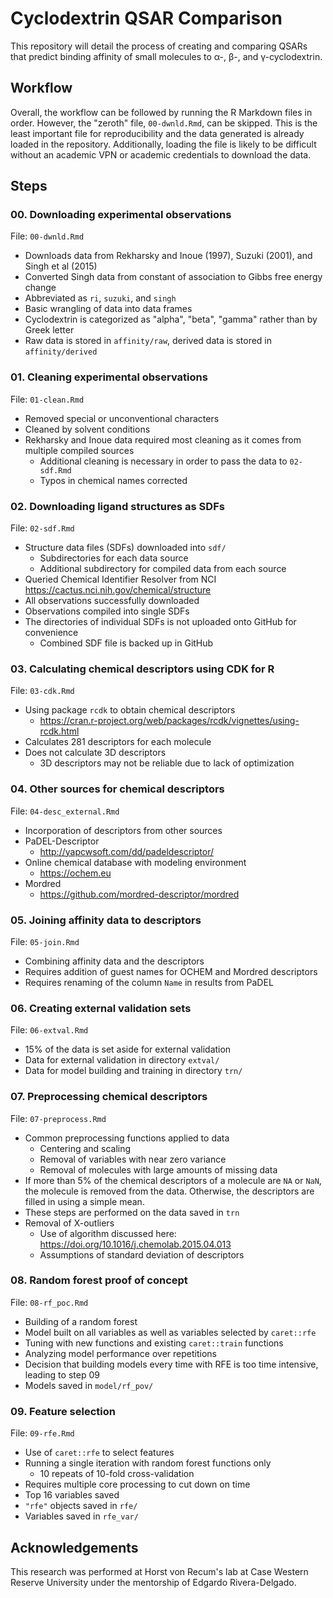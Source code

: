 # Cyclodextrin QSAR Comparison

This repository will detail the process of creating and comparing QSARs that predict binding affinity of small molecules to  α-, β-, and γ-cyclodextrin.

## Workflow

Overall, the workflow can be followed by running the R Markdown files in order. However, the "zeroth" file, `00-dwnld.Rmd`, can be skipped. This is the least important file for reproducibility and the data generated is already loaded in the repository. Additionally, loading the file is likely to be difficult without an academic VPN or academic credentials to download the data. 

## Steps

### 00. Downloading experimental observations

File: `00-dwnld.Rmd`

- Downloads data from Rekharsky and Inoue (1997), Suzuki (2001), and Singh et al (2015)
- Converted Singh data from constant of association to Gibbs free energy change
- Abbreviated as `ri`, `suzuki`, and `singh`
- Basic wrangling of data into data frames
- Cyclodextrin is categorized as "alpha", "beta", "gamma" rather than by Greek letter
- Raw data is stored in `affinity/raw`, derived data is stored in `affinity/derived`

### 01. Cleaning experimental observations

File: `01-clean.Rmd`

- Removed special or unconventional characters
- Cleaned by solvent conditions
- Rekharsky and Inoue data required most cleaning as it comes from multiple compiled sources
  - Additional cleaning is necessary in order to pass the data to `02-sdf.Rmd`
  - Typos in chemical names corrected

### 02. Downloading ligand structures as SDFs

File: `02-sdf.Rmd`

- Structure data files (SDFs) downloaded into `sdf/`
  - Subdirectories for each data source
  - Additional subdirectory for compiled data from each source
- Queried Chemical Identifier Resolver from NCI https://cactus.nci.nih.gov/chemical/structure
- All observations successfully downloaded
- Observations compiled into single SDFs
- The directories of individual SDFs is not uploaded onto GitHub for convenience
  - Combined SDF file is backed up in GitHub

### 03. Calculating chemical descriptors using CDK for R

File: `03-cdk.Rmd`

- Using package `rcdk` to obtain chemical descriptors
  - https://cran.r-project.org/web/packages/rcdk/vignettes/using-rcdk.html
- Calculates 281 descriptors for each molecule
- Does not calculate 3D descriptors
  - 3D descriptors may not be reliable due to lack of optimization

### 04. Other sources for chemical descriptors

File: `04-desc_external.Rmd`

- Incorporation of descriptors from other sources
- PaDEL-Descriptor
  - http://yapcwsoft.com/dd/padeldescriptor/
- Online chemical database with modeling environment
  - https://ochem.eu
- Mordred
  - https://github.com/mordred-descriptor/mordred

### 05. Joining affinity data to descriptors

File: `05-join.Rmd`

- Combining affinity data and the descriptors
- Requires addition of guest names for OCHEM and Mordred descriptors
- Requires renaming of the column `Name` in results from PaDEL

### 06. Creating external validation sets

File: `06-extval.Rmd`

- 15% of the data is set aside for external validation
- Data for external validation in directory `extval/`
- Data for model building and training in directory `trn/`
  
### 07. Preprocessing chemical descriptors

File: `07-preprocess.Rmd`

- Common preprocessing functions applied to data
  - Centering and scaling
  - Removal of variables with near zero variance
  - Removal of molecules with large amounts of missing data
- If more than 5% of the chemical descriptors of a molecule are `NA` or `NaN`, the molecule is removed from the data. Otherwise, the descriptors are filled in using a simple mean.
- These steps are performed on the data saved in `trn`
- Removal of X-outliers 
  - Use of algorithm discussed here: https://doi.org/10.1016/j.chemolab.2015.04.013
  - Assumptions of standard deviation of descriptors
  
### 08. Random forest proof of concept

File: `08-rf_poc.Rmd`

- Building of a random forest
- Model built on all variables as well as variables selected by `caret::rfe`
- Tuning with new functions and existing `caret::train` functions
- Analyzing model performance over repetitions
- Decision that building models every time with RFE is too time intensive, leading to step 09
- Models saved in `model/rf_pov/`

### 09. Feature selection

File: `09-rfe.Rmd`

- Use of `caret::rfe` to select features
- Running a single iteration with random forest functions only
  - 10 repeats of 10-fold cross-validation
- Requires multiple core processing to cut down on time
- Top 16 variables saved
- `"rfe"` objects saved in `rfe/`
- Variables saved in `rfe_var/`

## Acknowledgements

This research was performed at Horst von Recum's lab at Case Western Reserve University under the mentorship of Edgardo Rivera-Delgado. 